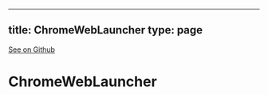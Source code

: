 
---
title: ChromeWebLauncher
type: page
---

[See on Github](https://github.com/jakeroggenbuck/ChromeWebLauncher/)

# ChromeWebLauncher
